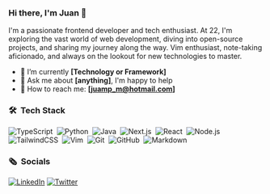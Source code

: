 ### Hi there, I'm Juan 👋

I'm a passionate frontend developer and tech enthusiast. At 22, I'm exploring the vast world of web development, diving into open-source projects, and sharing my journey along the way. Vim enthusiast, note-taking aficionado, and always on the lookout for new technologies to master.

- 🌱 I’m currently  **[Technology or Framework]**
- 💬 Ask me about **[anything]**, I'm happy to help
- 📧 How to reach me: **[juamp_m@hotmail.com]**


### 🛠 &nbsp;Tech Stack

![TypeScript](https://img.shields.io/badge/-TypeScript-05122A?style=flat&logo=typescript)&nbsp;
![Python](https://img.shields.io/badge/-Python-05122A?style=flat&logo=python)&nbsp;
![Java](https://img.shields.io/badge/-Java-05122A?style=flat&logo=Java&logoColor=FFA518)&nbsp;
![Next.js](https://img.shields.io/badge/-Next.js-05122A?style=flat&logo=next.js)&nbsp;
![React](https://img.shields.io/badge/-React-05122A?style=flat&logo=react)&nbsp;
![Node.js](https://img.shields.io/badge/-Node.js-05122A?style=flat&logo=node.js)&nbsp;
![TailwindCSS](https://img.shields.io/badge/-TailwindCSS-05122A?style=flat&logo=tailwindcss)&nbsp;
![Vim](https://img.shields.io/badge/-Vim-05122A?style=flat&logo=vim&logoColor=019733)&nbsp;
![Git](https://img.shields.io/badge/-Git-05122A?style=flat&logo=git)&nbsp;
![GitHub](https://img.shields.io/badge/-GitHub-05122A?style=flat&logo=github)&nbsp;
![Markdown](https://img.shields.io/badge/-Markdown-05122A?style=flat&logo=markdown)

### 🗞️ &nbsp;Socials
[![LinkedIn](https://img.shields.io/badge/LinkedIn-0077B5?style=for-the-badge&logo=linkedin&logoColor=white)](https://linkedin.com/in/juampemartin)
[![Twitter](https://img.shields.io/badge/Twitter-000000?style=for-the-badge&logo=x&logoColor=white)](https://x.com/juamp_m)
